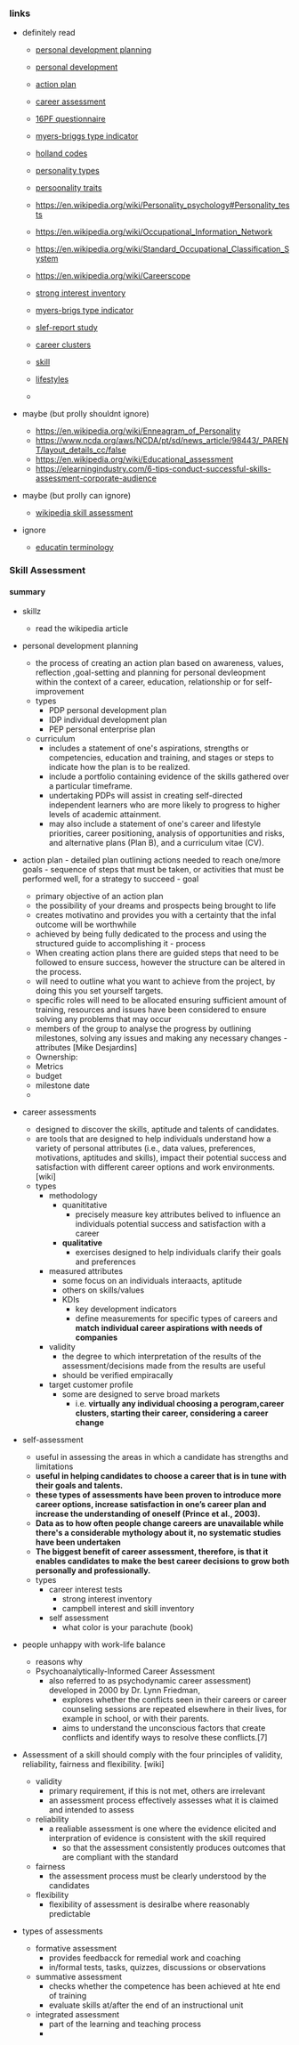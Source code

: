 ### links
  - definitely read
    - [personal development planning](https://en.wikipedia.org/wiki/Personal_development_planning)
    - [personal development](https://en.wikipedia.org/wiki/Personal_development)
    - [action plan](https://en.wikipedia.org/wiki/Action_plan)

    - [career assessment](https://en.wikipedia.org/wiki/Career_assessment)
    - [16PF questionnaire](https://en.wikipedia.org/wiki/16PF_Questionnaire)
    - [myers-briggs type indicator](https://en.wikipedia.org/wiki/Myers%E2%80%93Briggs_Type_Indicator)
    - [holland codes](https://en.wikipedia.org/wiki/Holland_Codes)
    - [personality types](https://en.wikipedia.org/wiki/Personality_type)
    - [persoonality traits](https://en.wikipedia.org/wiki/Trait_theory)
    - https://en.wikipedia.org/wiki/Personality_psychology#Personality_tests
    - https://en.wikipedia.org/wiki/Occupational_Information_Network
    - https://en.wikipedia.org/wiki/Standard_Occupational_Classification_System
    - https://en.wikipedia.org/wiki/Careerscope
    - [strong interest inventory](https://en.wikipedia.org/wiki/Strong_Interest_Inventory)
    - [myers-brigs type indicator](https://en.wikipedia.org/wiki/Myers%E2%80%93Briggs_Type_Indicator)
    - [slef-report study](https://en.wikipedia.org/wiki/Self-report_study)
    - [career clusters](https://en.wikipedia.org/wiki/Career_Clusters)
    - [skill](https://en.wikipedia.org/wiki/Skill)
    - [lifestyles](https://en.wikipedia.org/wiki/Lifestyle_(sociology)#History_of_lifestyles_studies)
    -

  - maybe (but prolly shouldnt ignore)
    - https://en.wikipedia.org/wiki/Enneagram_of_Personality
    - https://www.ncda.org/aws/NCDA/pt/sd/news_article/98443/_PARENT/layout_details_cc/false
    - https://en.wikipedia.org/wiki/Educational_assessment
    - https://elearningindustry.com/6-tips-conduct-successful-skills-assessment-corporate-audience

  - maybe (but prolly can ignore)
    - [wikipedia skill assessment](https://en.wikipedia.org/wiki/Skill_assessment)

  - ignore
    - [educatin terminology](https://en.wikipedia.org/wiki/Category:Education_terminology)
### Skill Assessment

#### summary
  - skillz
    - read the wikipedia article

  - personal development planning
    - the process of creating an action plan based on awareness, values, reflection ,goal-setting and planning for personal devleopment within the context of a career, education, relationship or for self-improvement
    - types
      - PDP  personal development plan
      - IDP individual development plan
      - PEP personal enterprise plan
    - curriculum
      -  includes a statement of one's aspirations, strengths or competencies, education and training, and stages or steps to indicate how the plan is to be realized.
      -  include a portfolio containing evidence of the skills gathered over a particular timeframe.
      -   undertaking PDPs will assist in creating self-directed independent learners who are more likely to progress to higher levels of academic attainment.
      -  may also include a statement of one's career and lifestyle priorities, career positioning, analysis of opportunities and risks, and alternative plans (Plan B), and a curriculum vitae (CV).

  -  action plan
    - detailed plan outlining actions needed to reach one/more goals
    - sequence of steps that must be taken, or activities that must be performed well, for a strategy to succeed
    - goal
      - primary objective of an action plan
      - the possibility of your dreams and prospects being brought to life
      - creates motivatino and provides you with a certainty that the infal outcome will be worthwhile
      - achieved by being fully dedicated to the process and using the structured guide to accomplishing it
    - process
      - When creating action plans there are guided steps that need to be followed to ensure success, however the structure can be altered in the process.
      - will need to outline what you want to achieve from the project, by doing this you set yourself targets.
      - specific roles will need to be allocated ensuring sufficient amount of training, resources and issues have been considered to ensure solving any problems that may occur
      - members of the group to analyse the progress by outlining milestones, solving any issues and making any necessary changes
    - attributes [Mike Desjardins]
      - Ownership:
      - Metrics
      - budget
      - milestone date
      -

  - career assessments
    - designed to discover the skills, aptitude and talents of candidates.
    - are tools that are designed to help individuals understand how a variety of personal attributes (i.e., data values, preferences, motivations, aptitudes and skills), impact their potential success and satisfaction with different career options and work environments. [wiki]
    - types
      - methodology
        - quanititative
          - precisely measure key attributes belived to influence an individuals potential success and satisfaction with a career
        - **qualitative**
          - exercises designed to help individuals clarify their goals  and preferences
      - measured attributes
        - some focus on an individuals interaacts, aptitude
        - others on skills/values
        - KDIs
          - key development indicators
          - define measurements for specific types of careers and **match individual career aspirations with needs of companies**
      - validity
        - the degree to which interpretation of the results of the assessment/decisions made from the results are useful
        - should be verified empiracally
      - target customer profile
        - some are designed to serve broad markets
          - i.e. **virtually any individual choosing a perogram,career clusters, starting their career, considering a career change**

  - self-assessment
    - useful in assessing the areas in which a candidate has strengths and limitations
    - **useful in helping candidates to choose a career that is in tune with their goals and talents.**
    - **these types of assessments have been proven to introduce more career options, increase satisfaction in one’s career plan and increase the understanding of oneself (Prince et al., 2003).**
    - **Data as to how often people change careers are unavailable while there's a considerable mythology about it, no systematic studies have been undertaken**
    - **The biggest benefit of career assessment, therefore, is that it enables candidates to make the best career decisions to grow both personally and professionally.**
    - types
      - career interest tests
        - strong interest inventory
        - campbell interest and skill inventory
      - self assessment
        - what color is your parachute (book)
  - people unhappy with work-life balance
    - reasons why
    - Psychoanalytically-Informed Career Assessment
      - also referred to as psychodynamic career assessment) developed in 2000 by Dr. Lynn Friedman,
        - explores whether the conflicts seen in their careers or career counseling sessions are repeated elsewhere in their lives, for example in school, or with their parents.
        - aims to understand the unconscious factors that create conflicts and identify ways to resolve these conflicts.[7]


  - Assessment of a skill should comply with the four principles of validity, reliability, fairness and flexibility. [wiki]
    - validity
      - primary requirement, if this is not met, others are irrelevant
      - an assessment process effectively assesses what it is claimed and intended to assess
    - reliability
      - a realiable assessment is one where the evidence elicited and interpration of evidence is consistent with the skill required
        - so that the assessment consistently produces outcomes that are compliant with the standard
    - fairness
      - the assessment process must be clearly understood by the candidates
    - flexibility
      - flexibility of assessment is desiralbe where reasonably predictable


  - types of assessments
    - formative assessment
      - provides feedbacck for remedial work and coaching
      - in/formal tests, tasks, quizzes, discussions or observations
    - summative assessment
      - checks whether the competence has been achieved at hte end of training
      - evaluate skills at/after the end of an instructional unit
    - integrated assessment
      - part of the learning and teaching process
      -
